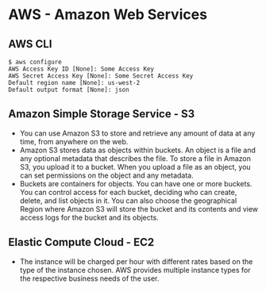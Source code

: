 # AWS - Amazon Web Services

## AWS CLI
```
$ aws configure
AWS Access Key ID [None]: Some Access Key
AWS Secret Access Key [None]: Some Secret Access Key
Default region name [None]: us-west-2
Default output format [None]: json
```

## Amazon Simple Storage Service - S3
- You can use Amazon S3 to store and retrieve any amount of data at any time, from anywhere on the web.
- Amazon S3 stores data as objects within buckets. An object is a file and any optional metadata that describes the file. To store a file in Amazon S3, you upload it to a bucket. When you upload a file as an object, you can set permissions on the object and any metadata.
- Buckets are containers for objects. You can have one or more buckets. You can control access for each bucket, deciding who can create, delete, and list objects in it. You can also choose the geographical Region where Amazon S3 will store the bucket and its contents and view access logs for the bucket and its objects.

##  Elastic Compute Cloud - EC2
- The instance will be charged per hour with different rates based on the type of the instance chosen. AWS provides multiple instance types for the respective business needs of the user.